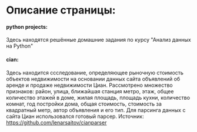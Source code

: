 # Описание страницы:

#### python projects:
Здесь находятся решённые домашние задания по курсу "Анализ данных на Python"
#### cian:
Здесь находится ссследование, определяющее рыночную стоимость объектов недвижимости на основании данных сайта объявлений об аренде и продаже недвижимости Циан. Рассмотрено множество признаков: район, улица, ближайшая станция метро, этаж, общее количество этажей в доме, жилая площадь, площадь кухни, количество комнат, год постройки дома, общая стоимость, стоимость за квадратный метр, автор объявления и его тип.
Для парсинга данных с сайта Циан использовался готовый парсер. Источник: https://github.com/lenarsaitov/cianparser

